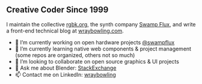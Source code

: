 ## Creative Coder Since 1999
I maintain the collective [rgbk.org](http://rgbk.org), the synth company [Swamp Flux](https://swampflux.com), and write a front-end technical blog at [wraybowling.com](https://wraybowling.com).

- 🔭 I’m currently working on open hardware projects [@swampflux](https://github.com/SwampFlux/)
- 🌱 I’m currently learning native web components & project management (some repos are organized, others not so much)
- 👯 I’m looking to collaborate on open source graphics & UI projects
- 💬 Ask me about Blender: [StackExchange](https://blender.stackexchange.com/users/240/wray-bowling?tab=reputation&StartDate=2016-07-06%2013:39:45Z&sort=post)
- 📫 Contact me on LinkedIn: [wraybowling](https://www.linkedin.com/in/wraybowling)

<!--
**wraybowling/wraybowling** is a ✨ _special_ ✨ repository because its `README.md` (this file) appears on your GitHub profile.

Here are some ideas to get you started:

- 🔭 I’m currently working on ...
- 🌱 I’m currently learning ...
- 👯 I’m looking to collaborate on ...
- 🤔 I’m looking for help with ...
- 💬 Ask me about ...
- 📫 How to reach me: ...
- 😄 Pronouns: ...
- ⚡ Fun fact: ...
-->
